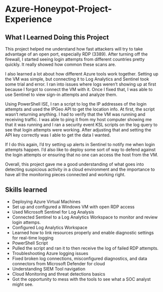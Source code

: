 # Azure-Honeypot-Project-Experience

<h2> What I Learned Doing this Project</h2>

This project helped me understand how fast attackers will try to take advantage of an open port, especially RDP (3389). After turning off the firewall, I started seeing login attempts from different countries pretty quickly. It really showed how common these scans are.

I also learned a lot about how different Azure tools work together. Setting up the VM was simple, but connecting it to Log Analytics and Sentinel took some trial and error. I ran into issues where logs weren’t showing up at first because I forgot to connect the VM with it. Once I fixed that, I was able to use Sentinel to view sign-in attempts and analyze them.

Using PowerShell ISE, I ran a script to log the IP addresses of the login attempts and used the IPGeo API to get the location info. At first, the script wasn’t returning anything. I had to verify that the VM was running and receiving traffic. I was able to ping it from my host computer showing me that it was running and I ran a security event KSL scripts on the log query to see that login attempts were working. After adjusting that and setting the API key correctly was I able to get the data I wanted.

If I do this again, I’d try setting up alerts in Sentinel to notify me when login attempts happen. I’d also like to deploy some sort of way to defend against the login attempts or ensuring that no one can access the host from the VM.

Overall, this project gave me a good understanding of what goes into detecting suspicious activity in a cloud environment and the importance to have all the monitoring pieces connected and working right.

<h2> Skills learned</h2>

- Deploying Azure Virtual Machines
- Set up and configured a Windows VM with open RDP access
- Used Microsoft Sentinel for Log Analysis
- Connected Sentinel to a Log Analytics Workspace to monitor and review login attemps.
- Configured Log Analytics Workspace
- Learned how to link resources properly and enable diagnostic settings for real-time logging
- PowerShell Script
- Pulled the script and ran it to then receive the log of failed RDP attempts.
- Troubleshooting Azure logging issues
- Fixed broken log connections, misconfigured diagnostics, and data connectors from Microsoft Defender for cloud
- Understanding SIEM Tool navigation
- Cloud Monitoring and threat detections basics
- Got the opportunity to mess with the tools to see what a SOC analyst might see.
